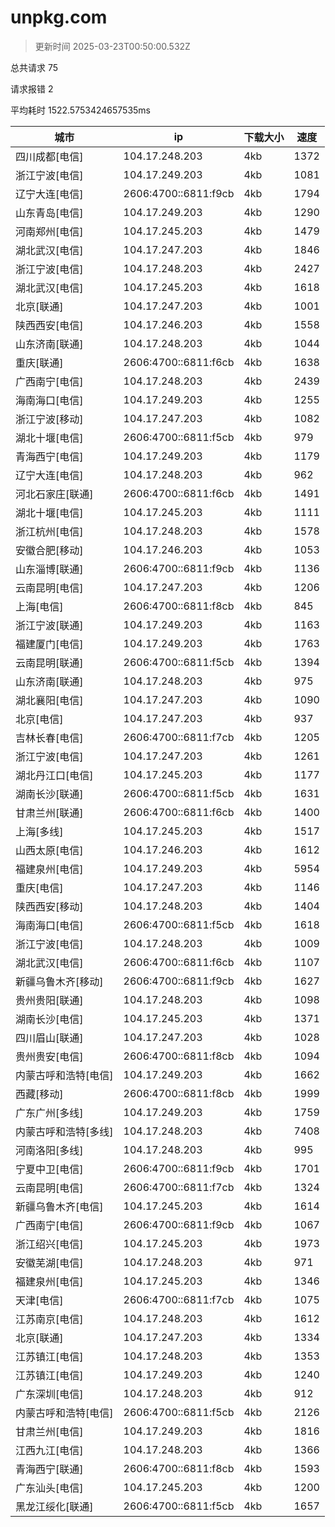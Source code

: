 
  # unpkg.com

  > 更新时间 2025-03-23T00:50:00.532Z
  
  总共请求 75

  请求报错 2

  平均耗时 1522.5753424657535ms

|城市|ip|下载大小|速度|
|-----|----------|---|---|
|四川成都[电信]|104.17.248.203|4kb|1372|
|浙江宁波[电信]|104.17.249.203|4kb|1081|
|辽宁大连[电信]|2606:4700::6811:f9cb|4kb|1794|
|山东青岛[电信]|104.17.249.203|4kb|1290|
|河南郑州[电信]|104.17.245.203|4kb|1479|
|湖北武汉[电信]|104.17.247.203|4kb|1846|
|浙江宁波[电信]|104.17.248.203|4kb|2427|
|湖北武汉[电信]|104.17.245.203|4kb|1618|
|北京[联通]|104.17.247.203|4kb|1001|
|陕西西安[电信]|104.17.246.203|4kb|1558|
|山东济南[联通]|104.17.248.203|4kb|1044|
|重庆[联通]|2606:4700::6811:f6cb|4kb|1638|
|广西南宁[电信]|104.17.248.203|4kb|2439|
|海南海口[电信]|104.17.249.203|4kb|1255|
|浙江宁波[移动]|104.17.247.203|4kb|1082|
|湖北十堰[电信]|2606:4700::6811:f5cb|4kb|979|
|青海西宁[电信]|104.17.249.203|4kb|1179|
|辽宁大连[电信]|104.17.248.203|4kb|962|
|河北石家庄[联通]|2606:4700::6811:f6cb|4kb|1491|
|湖北十堰[电信]|104.17.245.203|4kb|1111|
|浙江杭州[电信]|104.17.248.203|4kb|1578|
|安徽合肥[移动]|104.17.246.203|4kb|1053|
|山东淄博[联通]|2606:4700::6811:f9cb|4kb|1136|
|云南昆明[电信]|104.17.247.203|4kb|1206|
|上海[电信]|2606:4700::6811:f8cb|4kb|845|
|浙江宁波[联通]|104.17.249.203|4kb|1163|
|福建厦门[电信]|104.17.249.203|4kb|1763|
|云南昆明[联通]|2606:4700::6811:f5cb|4kb|1394|
|山东济南[联通]|104.17.248.203|4kb|975|
|湖北襄阳[电信]|104.17.247.203|4kb|1090|
|北京[电信]|104.17.247.203|4kb|937|
|吉林长春[电信]|2606:4700::6811:f7cb|4kb|1205|
|浙江宁波[电信]|104.17.247.203|4kb|1261|
|湖北丹江口[电信]|104.17.245.203|4kb|1177|
|湖南长沙[联通]|2606:4700::6811:f5cb|4kb|1631|
|甘肃兰州[联通]|2606:4700::6811:f6cb|4kb|1400|
|上海[多线]|104.17.245.203|4kb|1517|
|山西太原[电信]|104.17.246.203|4kb|1612|
|福建泉州[电信]|104.17.249.203|4kb|5954|
|重庆[电信]|104.17.247.203|4kb|1146|
|陕西西安[移动]|104.17.248.203|4kb|1404|
|海南海口[电信]|2606:4700::6811:f5cb|4kb|1618|
|浙江宁波[电信]|104.17.248.203|4kb|1009|
|湖北武汉[电信]|2606:4700::6811:f6cb|4kb|1107|
|新疆乌鲁木齐[移动]|2606:4700::6811:f9cb|4kb|1627|
|贵州贵阳[联通]|104.17.248.203|4kb|1098|
|湖南长沙[电信]|104.17.245.203|4kb|1371|
|四川眉山[联通]|104.17.247.203|4kb|1028|
|贵州贵安[电信]|2606:4700::6811:f8cb|4kb|1094|
|内蒙古呼和浩特[电信]|104.17.249.203|4kb|1662|
|西藏[移动]|2606:4700::6811:f8cb|4kb|1999|
|广东广州[多线]|104.17.249.203|4kb|1759|
|内蒙古呼和浩特[多线]|104.17.248.203|4kb|7408|
|河南洛阳[多线]|104.17.248.203|4kb|995|
|宁夏中卫[电信]|2606:4700::6811:f9cb|4kb|1701|
|云南昆明[电信]|2606:4700::6811:f7cb|4kb|1324|
|新疆乌鲁木齐[电信]|104.17.245.203|4kb|1614|
|广西南宁[电信]|2606:4700::6811:f9cb|4kb|1067|
|浙江绍兴[电信]|104.17.245.203|4kb|1973|
|安徽芜湖[电信]|104.17.248.203|4kb|971|
|福建泉州[电信]|104.17.245.203|4kb|1346|
|天津[电信]|2606:4700::6811:f7cb|4kb|1075|
|江苏南京[电信]|104.17.248.203|4kb|1612|
|北京[联通]|104.17.247.203|4kb|1334|
|江苏镇江[电信]|104.17.248.203|4kb|1353|
|江苏镇江[电信]|104.17.249.203|4kb|1240|
|广东深圳[电信]|104.17.248.203|4kb|912|
|内蒙古呼和浩特[电信]|2606:4700::6811:f5cb|4kb|2126|
|甘肃兰州[电信]|104.17.249.203|4kb|1816|
|江西九江[电信]|104.17.248.203|4kb|1366|
|青海西宁[联通]|2606:4700::6811:f8cb|4kb|1593|
|广东汕头[电信]|104.17.245.203|4kb|1200|
|黑龙江绥化[联通]|2606:4700::6811:f5cb|4kb|1657|

  